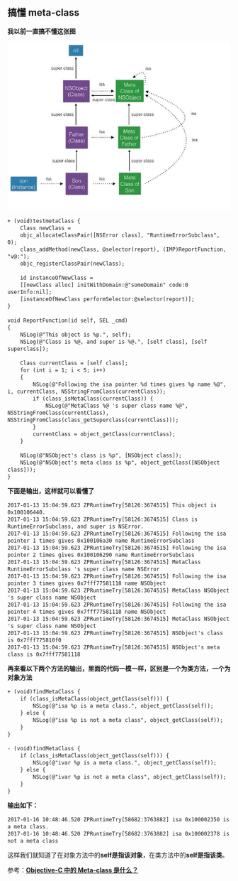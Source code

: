 ## 搞懂 meta-class

**我以前一直搞不懂这张图**

![](https://raw.githubusercontent.com/wenguang/startup/master/imgs/object-class-metaclass.png)

	+ (void)testmetaClass {
	    Class newClass =
	    objc_allocateClassPair([NSError class], "RuntimeErrorSubclass", 0);
	    class_addMethod(newClass, @selector(report), (IMP)ReportFunction, "v@:");
	    objc_registerClassPair(newClass);
	    
	    id instanceOfNewClass =
	    [[newClass alloc] initWithDomain:@"someDomain" code:0 userInfo:nil];
	    [instanceOfNewClass performSelector:@selector(report)];
	}
	
	void ReportFunction(id self, SEL _cmd)
	{
	    NSLog(@"This object is %p.", self);
	    NSLog(@"Class is %@, and super is %@.", [self class], [self superclass]);
	    
	    Class currentClass = [self class];
	    for (int i = 1; i < 5; i++)
	    {
	        NSLog(@"Following the isa pointer %d times gives %p name %@", i, currentClass, NSStringFromClass(currentClass));
	        if (class_isMetaClass(currentClass)) {
	            NSLog(@"MetaClass %@ 's super class name %@", NSStringFromClass(currentClass), NSStringFromClass(class_getSuperclass(currentClass)));
	        }
	        currentClass = object_getClass(currentClass);
	    }
	    
	    NSLog(@"NSObject's class is %p", [NSObject class]);
	    NSLog(@"NSObject's meta class is %p", object_getClass([NSObject class]));
	}
	
**下面是输出，这样就可以看懂了**

	2017-01-13 15:04:59.623 ZPRuntimeTry[58126:3674515] This object is 0x100106440.
	2017-01-13 15:04:59.623 ZPRuntimeTry[58126:3674515] Class is RuntimeErrorSubclass, and super is NSError.
	2017-01-13 15:04:59.623 ZPRuntimeTry[58126:3674515] Following the isa pointer 1 times gives 0x100106a30 name RuntimeErrorSubclass
	2017-01-13 15:04:59.623 ZPRuntimeTry[58126:3674515] Following the isa pointer 2 times gives 0x100106290 name RuntimeErrorSubclass
	2017-01-13 15:04:59.623 ZPRuntimeTry[58126:3674515] MetaClass RuntimeErrorSubclass 's super class name NSError
	2017-01-13 15:04:59.623 ZPRuntimeTry[58126:3674515] Following the isa pointer 3 times gives 0x7fff77581118 name NSObject
	2017-01-13 15:04:59.623 ZPRuntimeTry[58126:3674515] MetaClass NSObject 's super class name NSObject
	2017-01-13 15:04:59.623 ZPRuntimeTry[58126:3674515] Following the isa pointer 4 times gives 0x7fff77581118 name NSObject
	2017-01-13 15:04:59.623 ZPRuntimeTry[58126:3674515] MetaClass NSObject 's super class name NSObject
	2017-01-13 15:04:59.623 ZPRuntimeTry[58126:3674515] NSObject's class is 0x7fff775810f0
	2017-01-13 15:04:59.623 ZPRuntimeTry[58126:3674515] NSObject's meta class is 0x7fff77581118
	

**再来看以下两个方法的输出，里面的代码一模一样，区别是一个为类方法，一个为对象方法**

	+ (void)findMetaClass {
	    if (class_isMetaClass(object_getClass(self))) {
	        NSLog(@"isa %p is a meta class.", object_getClass(self));
	    } else {
	        NSLog(@"isa %p is not a meta class", object_getClass(self));
	    }
	}
	
	- (void)findMetaClass {
	    if (class_isMetaClass(object_getClass(self))) {
	        NSLog(@"ivar %p is a meta class.", object_getClass(self));
	    } else {
	        NSLog(@"ivar %p is not a meta class", object_getClass(self));
	    }
	}
	
**输出如下：**

	2017-01-16 10:48:46.520 ZPRuntimeTry[58682:3763882] isa 0x100002350 is a meta class.
	2017-01-16 10:48:46.520 ZPRuntimeTry[58682:3763882] isa 0x100002378 is not a meta class
	
这样我们就知道了在对象方法中的**self是指该对象**，在类方法中的**self是指该类**。
	

参考：**[Objective-C 中的 Meta-class 是什么？](http://www.cocoachina.com/industry/20131210/7508.html)**
